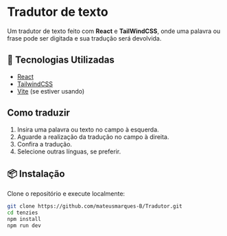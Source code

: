 # Tradutor de texto

Um tradutor de texto feito com **React** e **TailWindCSS**, onde uma palavra ou frase pode ser digitada e sua tradução será devolvida.

## 🚀 Tecnologias Utilizadas

- [React](https://reactjs.org/)
- [TailwindCSS](https://tailwindcss.com/)
- [Vite](https://vitejs.dev/) (se estiver usando)

## Como traduzir

1. Insira uma palavra ou texto no campo à esquerda.
2. Aguarde a realização da tradução no campo à direita.
3. Confira a tradução.
4. Selecione outras línguas, se preferir.

## 📦 Instalação

Clone o repositório e execute localmente:

```bash
git clone https://github.com/mateusmarques-B/Tradutor.git
cd tenzies
npm install
npm run dev
```
